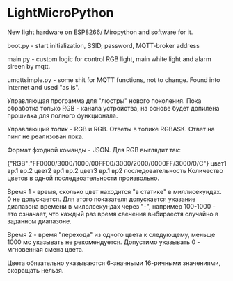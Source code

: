 # LightMicroPython
New light hardware on ESP8266/ Miropython and software for it.

boot.py - start initialization, SSID, password, MQTT-broker address

main.py - custom logic for control RGB light, main white light and alarm sireen by mqtt.

umqttsimple.py - some shit for MQTT functions, not to change. Found into Internet and used "as is".


Управляющая программа для "люстры" нового поколения.
Пока обработка только RGB - канала устройства, на основе будет допилена прошивка для 
полного функционала.

Управляющий топик - RGB и RGB<mac-address>. Ответы в топике RGBASK. Ответ на пинг не 
реализован пока.
 
Формат фходной команды - JSON. Для RGB выглядит так:
 
{"RGB":"FF0000/3000/1000/00FF00/3000/2000/0000FF/3000/0/C"}
        цвет1  вр.1 вр.2 цвет2  вр.1 вр.2 цвет3  вр.1 вр2 последовательность
Количество цветов в одной последвоательности произвольно.

Время 1 - время, сколько цвет находится "в статике" в миллисекундах. 0 не допускается. 
Для этого показателя допускается указание диапазона времени в милолсекундах через "-",
например 100-1000 - это означает, что каждый раз время свечения выбираестя случайно
в заданном диапазоне.

Время 2 - время "перехода" из одного цвета к следующему, меньще 1000 мс указывать не 
рекомендуется. Допустимо указывать 0 - мгновенная смена цвета.

Цвета обязательно указываются 6-значными 16-ричными значениями, скоращать нельзя.

